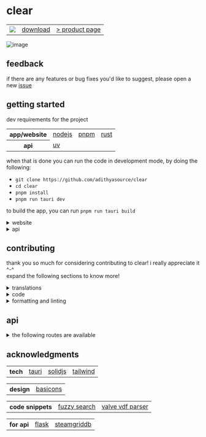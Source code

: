 # clear

<table>
    <tbody>
        <tr>
            <td><img src="https://img.shields.io/github/downloads/adithyasource/clear/1.0.0/total.svg?style=flat-square&logo=none&label=downloads:&labelColor=666666&color=666666"></td>
            <td><a href="https://github.com/adithyasource/clear/releases/tag/1.0.0">download</a></td>
            <td><a href="https://clear.adithya.zip/" target="_blank">> product page</a></td>
        </tr>
    </tbody>
</table>

![image](https://github.com/adithyasource/clear/assets/140549783/bd4dae97-4b0b-466f-a1ff-570ae05a0eec)

## feedback

if there are any features or bug fixes you'd like to suggest, please open a new [issue](https://github.com/adithyasource/clear/issues)

## getting started

<p>dev requirements for the project</p>
<table>
    <tbody>
        <tr>
            <th>app/website</th>
            <td><a href="https://nodejs.org/en" target="_blank">nodejs</a></td>
            <td><a href="https://pnpm.io/installation" target="_blank">pnpm</a></td>
            <td><a href="https://www.rust-lang.org/tools/install" target="_blank">rust</a></td>
        </tr>
        <tr>
            <th>api</th>
            <td><a href="https://docs.astral.sh/uv/getting-started/installation/" target="_blank">uv</a></td>
        </tr>
    </tbody>
</table>

when that is done you can run the code in development mode, by doing the
following:

- `git clone https://github.com/adithyasource/clear`
- `cd clear`
- `pnpm install`
- `pnpm run tauri dev`

to build the app, you can run `pnpm run tauri build`

<details>
  <summary>website</summary>
  <ul>
    <li><code>cd website</code></li>
    <li><code>pnpm install</code></li>
    <li><code>pnpm run dev</code> or <code>pnpm run build</code> <em>(to compile tailwind)</em></li>
  </ul>
</details>

<details>
  <summary>api</summary>
  <ul>
    <li><code>cd api</code></li>
    <li><code>uv sync</code></li>
    <li><code>uv run api/app.py</code></li>
  </ul>
</details>

## contributing

thank you so much for considering contributing to clear! i really appreciate it ^-^ \
expand the following sections to know more!

<details>
<summary>translations</summary>

you would need to look at the file
[Text.js](https://github.com/adithyasource/clear/blob/main/src/Text.js). here
you can find the translations for each language. some languages were originally
generated using google translate in order to get the ball rolling.

| language | status                                                                                                                                      |
| -------- | ------------------------------------------------------------------------------------------------------------------------------------------- |
| french   | ✅ completed (by [@jer3m01](https://github.com/adithyasource/clear/pull/2))                                                                 |
| russian  | ✅ completed (by [@vladbrox](https://github.com/adithyasource/clear/issues/3))                                                              |
| japanese | google translate                                                                                                                            |
| spanish  | google translate                                                                                                                            |
| hindi    | ✅ completed (by [me](https://github.com/adithyasource/clear/commit/27fb8cf35fa3cbf12e3599de5067d64a83d3aed4), please feel free to improve) |

to update the file with more accurate translations you'll have to fork the
repository and create a new branch with your changes after which you can create
a pull request.\
\
you can add a new language by adding a new simple 2-3 letter key to the JSON for
every language.\
\
for example, to add a new language, say hebrew (shortened to he), change all
text snippets like this

```
"import Steam games": {
  jp: "Steam ゲームをインポートする",
  .
  .
  .
  he: "Your translation goes here"
},
```

if you would like to contribute to the translations but do not know how to do so
by modifying JSON or using Git/GitHub, you can create a
[new issue](https://github.com/adithyasource/clear/issues) with all the
improved/new translations for all the text.

</details>

<details>

<summary>code</summary>

a bunch of ideas and features that i'm working on / will work on are mentioned
in
[this github projects kanban board](https://github.com/users/adithyasource/projects/3/views/9).
if you find something that interests you, it'd be great if you could implement
it! if you need any assistance, you can always open up a
[new issue](https://github.com/adithyasource/clear/issues)\
\
please make sure that you do not implement any major new features that are not
on the kanban board before opening an issue discussing it. this is in order to
make that that the clear's original purpose of being clean, minimalistic and
simple to use stays true.\
\
you'll have to fork the repository and create a new branch with your changes
after which you can create a pull request.\
\
if you find any bugs, you can always open a
[new issue](https://github.com/adithyasource/clear/issues) or fix the bug
yourself!

</details>

<details>

<summary>formatting and linting</summary>

<p>required editor tools</p>
<table>
    <tbody>
        <tr>
            <th>app/website</th>
            <td><a href="https://biomejs.dev/guides/getting-started/" target="_blank">biome</a></td>
        </tr>
        <tr>
            <th>api</th>
            <td><a href="https://docs.astral.sh/ruff/installation/" target="_blank">ruff</a></td>
            <td><a href="https://docs.astral.sh/ty/installation/" target="_blank">ty</a></td>
        </tr>
    </tbody>
</table>

make sure to format and lint the code before committing, either by using your editor's features or by running `pnpm lint` and `pnpm format` for app code or `ruff check` and `ruff format` for api code

</details>

## api

<details>
<summary>the following routes are available</summary>

- get a game's SGDB ID using the game's Steam ID
  ```
  /?steamID=70
  ```
- get a game's SGDB ID using the game's name
  ```
  /?gameName=cyberpunk%202077
  ```
- get links to a game's grids, heroes, logos and icons using the game's SGDB ID
  ```
  /?assets=24116
  ```
- get a binary integer list for one grid, hero, logo and icon of a game using the game's SGDB ID
  ```
  /?limitedAssets=24116
  ```
- get a binary integer list for the any given image link
  ```
  /?image=https://cdn2.steamgriddb.com/thumb/12f59e05c632bd17f2409172507d6407.png
  ```
- get the current version of 'clear'
  ```
  /?version=put_any_string_here_since_it_doesnt_get_read
  ```
  </details>

## acknowledgments

<table>
    <tbody>
        <tr>
            <th>tech</th>
            <td><a href="https://tauri.app" target="_blank">tauri</a></td>
            <td><a href="https://www.solidjs.com" target="_blank">solidjs</a></td>
            <td><a href="https://tailwindcss.com" target="_blank">tailwind</a></td>
        </tr>
    </tbody>
</table>

<table>
    <tbody>
        <tr>
            <th>design</th>
            <td><a href="https://basicons.xyz" target="_blank">basicons</a></td>
        </tr>
    </tbody>
</table>

<table>
    <tbody>
        <tr>
            <th>code snippets</th>
            <td><a href="https://github.com/bevacqua/fuzzysearch" target="_blank">fuzzy search</a></td>
            <td><a href="https://github.com/node-steam/vdf" target="_blank">valve vdf parser</a></td>
        </tr>
    </tbody>
</table>

<table>
    <tbody>
        <tr>
            <th>for api</th>
            <td><a href="https://pypi.org/project/Flask/" target="_blank">flask</a></td>
            <td><a href="https://www.steamgriddb.com/api/v2" target="_blank">steamgriddb</a></td>
        </tr>
    </tbody>
</table>

